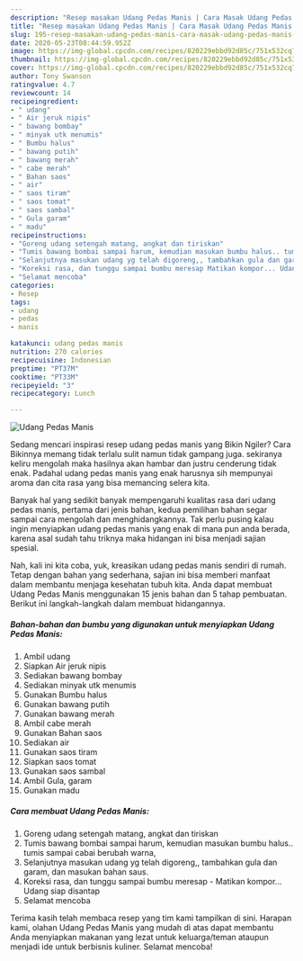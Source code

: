 ```yaml
---
description: "Resep masakan Udang Pedas Manis | Cara Masak Udang Pedas Manis Yang Enak Banget"
title: "Resep masakan Udang Pedas Manis | Cara Masak Udang Pedas Manis Yang Enak Banget"
slug: 195-resep-masakan-udang-pedas-manis-cara-masak-udang-pedas-manis-yang-enak-banget
date: 2020-05-23T08:44:59.952Z
image: https://img-global.cpcdn.com/recipes/820229ebbd92d85c/751x532cq70/udang-pedas-manis-foto-resep-utama.jpg
thumbnail: https://img-global.cpcdn.com/recipes/820229ebbd92d85c/751x532cq70/udang-pedas-manis-foto-resep-utama.jpg
cover: https://img-global.cpcdn.com/recipes/820229ebbd92d85c/751x532cq70/udang-pedas-manis-foto-resep-utama.jpg
author: Tony Swanson
ratingvalue: 4.7
reviewcount: 14
recipeingredient:
- " udang"
- " Air jeruk nipis"
- " bawang bombay"
- " minyak utk menumis"
- " Bumbu halus"
- " bawang putih"
- " bawang merah"
- " cabe merah"
- " Bahan saos"
- " air"
- " saos tiram"
- " saos tomat"
- " saos sambal"
- " Gula garam"
- " madu"
recipeinstructions:
- "Goreng udang setengah matang, angkat dan tiriskan"
- "Tumis bawang bombai sampai harum, kemudian masukan bumbu halus.. tumis sampai cabai berubah warna,"
- "Selanjutnya masukan udang yg telah digoreng,, tambahkan gula dan garam, dan masukan bahan saus."
- "Koreksi rasa, dan tunggu sampai bumbu meresap Matikan kompor... Udang siap disantap"
- "Selamat mencoba"
categories:
- Resep
tags:
- udang
- pedas
- manis

katakunci: udang pedas manis 
nutrition: 270 calories
recipecuisine: Indonesian
preptime: "PT37M"
cooktime: "PT33M"
recipeyield: "3"
recipecategory: Lunch

---
```



![Udang Pedas Manis](https://img-global.cpcdn.com/recipes/820229ebbd92d85c/751x532cq70/udang-pedas-manis-foto-resep-utama.jpg)

Sedang mencari inspirasi resep udang pedas manis yang Bikin Ngiler? Cara Bikinnya memang tidak terlalu sulit namun tidak gampang juga. sekiranya keliru mengolah maka hasilnya akan hambar dan justru cenderung tidak enak. Padahal udang pedas manis yang enak harusnya sih mempunyai aroma dan cita rasa yang bisa memancing selera kita.



Banyak hal yang sedikit banyak mempengaruhi kualitas rasa dari udang pedas manis, pertama dari jenis bahan, kedua pemilihan bahan segar sampai cara mengolah dan menghidangkannya. Tak perlu pusing kalau ingin menyiapkan udang pedas manis yang enak di mana pun anda berada, karena asal sudah tahu triknya maka hidangan ini bisa menjadi sajian spesial.


Nah, kali ini kita coba, yuk, kreasikan udang pedas manis sendiri di rumah. Tetap dengan bahan yang sederhana, sajian ini bisa memberi manfaat dalam membantu menjaga kesehatan tubuh kita. Anda dapat membuat Udang Pedas Manis menggunakan 15 jenis bahan dan 5 tahap pembuatan. Berikut ini langkah-langkah dalam membuat hidangannya.

<!--inarticleads1-->

##### Bahan-bahan dan bumbu yang digunakan untuk menyiapkan Udang Pedas Manis:

1. Ambil  udang
1. Siapkan  Air jeruk nipis
1. Sediakan  bawang bombay
1. Sediakan  minyak utk menumis
1. Gunakan  Bumbu halus
1. Gunakan  bawang putih
1. Gunakan  bawang merah
1. Ambil  cabe merah
1. Gunakan  Bahan saos
1. Sediakan  air
1. Gunakan  saos tiram
1. Siapkan  saos tomat
1. Gunakan  saos sambal
1. Ambil  Gula, garam
1. Gunakan  madu




<!--inarticleads2-->

##### Cara membuat Udang Pedas Manis:

1. Goreng udang setengah matang, angkat dan tiriskan
1. Tumis bawang bombai sampai harum, kemudian masukan bumbu halus.. tumis sampai cabai berubah warna,
1. Selanjutnya masukan udang yg telah digoreng,, tambahkan gula dan garam, dan masukan bahan saus.
1. Koreksi rasa, dan tunggu sampai bumbu meresap - Matikan kompor... Udang siap disantap
1. Selamat mencoba




Terima kasih telah membaca resep yang tim kami tampilkan di sini. Harapan kami, olahan Udang Pedas Manis yang mudah di atas dapat membantu Anda menyiapkan makanan yang lezat untuk keluarga/teman ataupun menjadi ide untuk berbisnis kuliner. Selamat mencoba!
